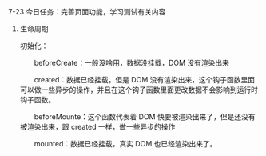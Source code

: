 7-23 今日任务：完善页面功能，学习测试有关内容

1. 生命周期

   初始化：

   　　beforeCreate：一般没啥用，数据没挂载，DOM 没有渲染出来

   　　created：数据已经挂载，但是 DOM 没有渲染出来，这个钩子函数里面可以做一些异步的操作，并且在这个钩子函数里面更改数据不会影响到运行时钩子函数。

   　　beforeMounte：这个函数代表着 DOM 快要被渲染出来了，但是还没有被渲染出来，跟 created 一样，做一些异步的操作

   　　mounted：数据已经挂载，真实 DOM 也已经渲染出来了。

   